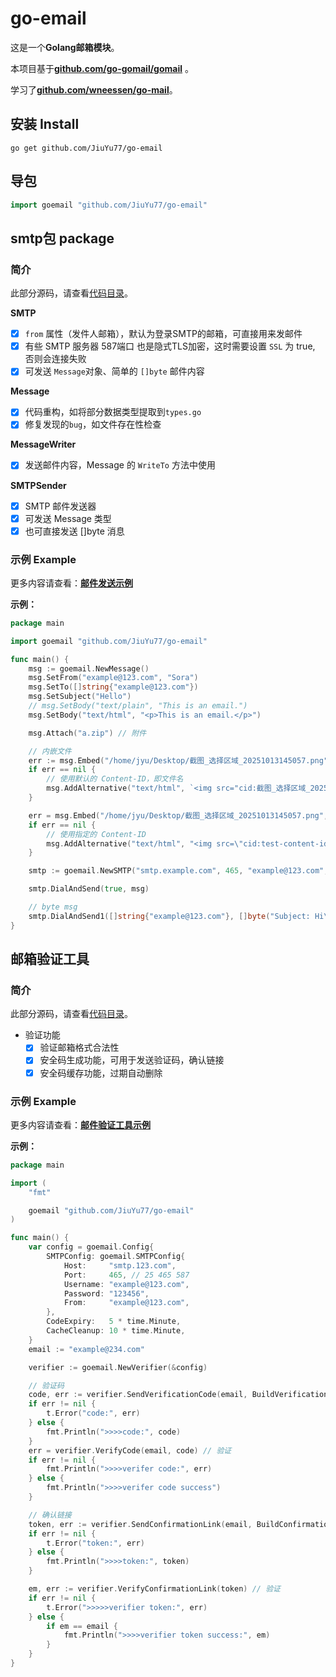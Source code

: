 # go-email

这是一个**Golang邮箱模块**。

本项目基于[**github.com/go-gomail/gomail**](https://github.com/go-gomail/gomail) 。

学习了[**github.com/wneessen/go-mail**](https://github.com/wneessen/go-mail)。

## 安装 Install
```shell
go get github.com/JiuYu77/go-email
```

## 导包
```go
import goemail "github.com/JiuYu77/go-email"
```

## smtp包 package

### 简介

此部分源码，请查看[代码目录](smtp/)。

**SMTP**
* [X] `from` 属性（发件人邮箱），默认为登录SMTP的邮箱，可直接用来发邮件
* [X] 有些 SMTP 服务器 587端口 也是隐式TLS加密，这时需要设置 `SSL` 为 true, 否则会连接失败
* [X] 可发送 `Message`对象、简单的 `[]byte` 邮件内容

**Message**
* [X] 代码重构，如将部分数据类型提取到`types.go`
* [X] 修复发现的`bug`，如文件存在性检查

**MessageWriter**
* [X] 发送邮件内容，Message 的 `WriteTo` 方法中使用

**SMTPSender**
* [X] SMTP 邮件发送器
* [X] 可发送 Message 类型
* [X] 也可直接发送 []byte 消息

### 示例 Example

更多内容请查看：[**邮件发送示例**](test/send_example_test.go)

**示例：**
```go
package main

import goemail "github.com/JiuYu77/go-email"

func main() {
    msg := goemail.NewMessage()
    msg.SetFrom("example@123.com", "Sora")
    msg.SetTo([]string{"example@123.com"})
    msg.SetSubject("Hello")
    // msg.SetBody("text/plain", "This is an email.")
    msg.SetBody("text/html", "<p>This is an email.</p>")

    msg.Attach("a.zip") // 附件

    // 内嵌文件
    err := msg.Embed("/home/jyu/Desktop/截图_选择区域_20251013145057.png")
    if err == nil {
        // 使用默认的 Content-ID，即文件名
        msg.AddAlternative("text/html", `<img src="cid:截图_选择区域_20251013145057.png" alt="Logo">`) 
    }

    err = msg.Embed("/home/jyu/Desktop/截图_选择区域_20251013145057.png", goemail.SetHeader(map[string][]string{"Content-ID": {"<test-content-id>"}}))
    if err == nil {
        // 使用指定的 Content-ID
        msg.AddAlternative("text/html", "<img src=\"cid:test-content-id\" alt=\"Logo\">") 
    }

    smtp := goemail.NewSMTP("smtp.example.com", 465, "example@123.com", "123456", "")

    smtp.DialAndSend(true, msg)

    // byte msg
    smtp.DialAndSend1([]string{"example@123.com"}, []byte("Subject: Hi\r\nFrom: example@123.com\r\nTo: example@123.com\r\n\r\nHello Golang!"))
}
```

## 邮箱验证工具

### 简介

此部分源码，请查看[代码目录](verifier/)。

* 验证功能
  * [X] 验证邮箱格式合法性
  * [X] 安全码生成功能，可用于发送验证码，确认链接
  * [X] 安全码缓存功能，过期自动删除

### 示例 Example

更多内容请查看：[**邮件验证工具示例**](test/verfier_example_test.go)

**示例：**
```go
package main

import (
	"fmt"

	goemail "github.com/JiuYu77/go-email"
)

func main() {
    var config = goemail.Config{
        SMTPConfig: goemail.SMTPConfig{
            Host:     "smtp.123.com",
            Port:     465, // 25 465 587
            Username: "example@123.com",
            Password: "123456",
            From:     "example@123.com",
        },
        CodeExpiry:   5 * time.Minute,
        CacheCleanup: 10 * time.Minute,
    }
    email := "example@234.com"

	verifier := goemail.NewVerifier(&config)

	// 验证码
	code, err := verifier.SendVerificationCode(email, BuildVerificationCode)
	if err != nil {
		t.Error("code:", err)
	} else {
		fmt.Println(">>>>code:", code)
	}
	err = verifier.VerifyCode(email, code) // 验证
	if err != nil {
		fmt.Println(">>>>verifer code:", err)
	} else {
		fmt.Println(">>>>verifer code success")
	}

	// 确认链接
	token, err := verifier.SendConfirmationLink(email, BuildConfirmationLink)
	if err != nil {
		t.Error("token:", err)
	} else {
		fmt.Println(">>>>token:", token)
	}

	em, err := verifier.VerifyConfirmationLink(token) // 验证
	if err != nil {
		t.Error(">>>>>verifier token:", err)
	} else {
		if em == email {
			fmt.Println(">>>>verifier token success:", em)
		}
	}
}
```
